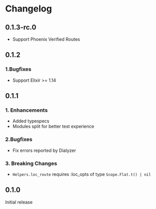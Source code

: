 # Changelog
## 0.1.3-rc.0
* Support Phoenix Verified Routes

## 0.1.2
### 1.Bugfixes
* Support Elixir >= 1.14

## 0.1.1

### 1. Enhancements
* Added typespecs
* Modules split for better test experience

### 2.Bugfixes
* Fix errors reported by Dialyzer

### 3. Breaking Changes
* `Helpers.loc_route` requires :loc_opts of type `Scope.Flat.t() | nil`

## 0.1.0

Initial release
